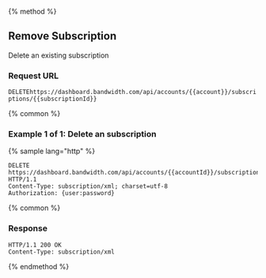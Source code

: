 {% method %}

## Remove Subscription

Delete an existing subscription

### Request URL

<code class="delete">DELETE</code>`https://dashboard.bandwidth.com/api/accounts/{{account}}/subscriptions/{{subscriptionId}}`


{% common %}

### Example 1 of 1: Delete an subscription

{% sample lang="http" %}

```http
DELETE https://dashboard.bandwidth.com/api/accounts/{{accountId}}/subscriptions/{{subscriptionId}} HTTP/1.1
Content-Type: subscription/xml; charset=utf-8
Authorization: {user:password}
```

{% common %}

### Response

```http
HTTP/1.1 200 OK
Content-Type: subscription/xml
```

{% endmethod %}